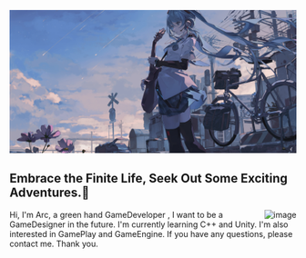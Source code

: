 ![HeadImage](Image/miku.png)

## Embrace the Finite Life, Seek Out Some Exciting Adventures.🥌


<img src="https://github-readme-stats.vercel.app/api?username=Arc-huangjingtong&show_icons=true&theme=radical" align="right" alt="image">

Hi, I'm Arc, a green hand GameDeveloper , I want to be a GameDesigner in the future. I'm currently learning C++ and
Unity. I'm also interested in GamePlay and GameEngine. If you have any questions, please
contact me. Thank you.

<script src="https://gist.github.com/Arc-huangjingtong/554d69a17deb5dff274df251b1e8a606.js"></script>